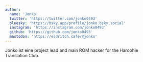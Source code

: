 ```yaml
---
author:
  name: 'Jonko'
  twitter: 'https://twitter.com/jonko0493'
  bluesky: 'https://bsky.app/profile/jonko.bsky.social'
  instagram: 'https://instagram.com/jonko0493'
  github: 'https://github.com/jonko0493'
  mastodon: 'https://eldritch.cafe/@jonko'
---
```


Jonko ist eine project lead and main ROM hacker for the Haroohie Translation Club.